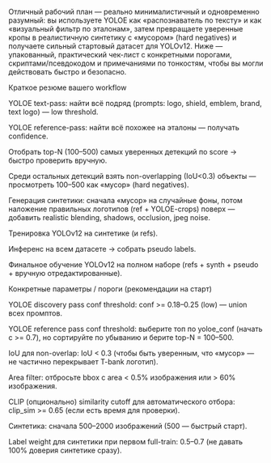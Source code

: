 Отличный рабочий план — реально минималистичный и одновременно разумный: вы используете YOLOE как «распознаватель по тексту» и как «визуальный фильтр по эталонам», затем превращаете уверенные кропы в реалистичную синтетику с «мусором» (hard negatives) и получаете сильный стартовый датасет для YOLOv12. Ниже — упакованный, практический чек-лист с конкретными порогами, скриптами/псевдокодом и примечаниями по тонкостям, чтобы вы могли действовать быстро и безопасно.

Краткое резюме вашего workflow

YOLOE text-pass: найти всё подряд (prompts: logo, shield, emblem, brand, text logo) — low threshold.

YOLOE reference-pass: найти всё похожее на эталоны — получать confidence.

Отобрать top-N (100–500) самых уверенных детекций по score → быстро проверить вручную.

Среди остальных детекций взять non-overlapping (IoU<0.3) объекты — просмотреть 100–500 как «мусор» (hard negatives).

Генерация синтетики: сначала «мусор» на случайные фоны, потом наложение правильных логотипов (ref + YOLOE-crops) поверх — добавить realistic blending, shadows, occlusion, jpeg noise.

Тренировка YOLOv12 на синтетике (и refs).

Инференс на всем датасете → собрать pseudo labels.

Финальное обучение YOLOv12 на полном наборе (refs + synth + pseudo + вручную отредактированные).

Конкретные параметры / пороги (рекомендации на старт)

YOLOE discovery pass conf threshold: conf >= 0.18–0.25 (low) — union всех промптов.

YOLOE reference pass conf threshold: выберите топ по yoloe_conf (начать с >= 0.7), но сортируйте по убыванию и берите top-N = 100–500.

IoU для non-overlap: IoU < 0.3 (чтобы быть уверенным, что «мусор» — не частично перекрывает T-bank логотип).

Area filter: отбросьте bbox с area < 0.5% изображения или > 60% изображения.

CLIP (опционально) similarity cutoff для автоматического отбора: clip_sim >= 0.65 (если есть время для проверки).

Синтетика: сначала 500–2000 изображений (500 — быстрый старт).

Label weight для синтетики при первом full-train: 0.5–0.7 (не давать 100% доверия синтетике сразу).